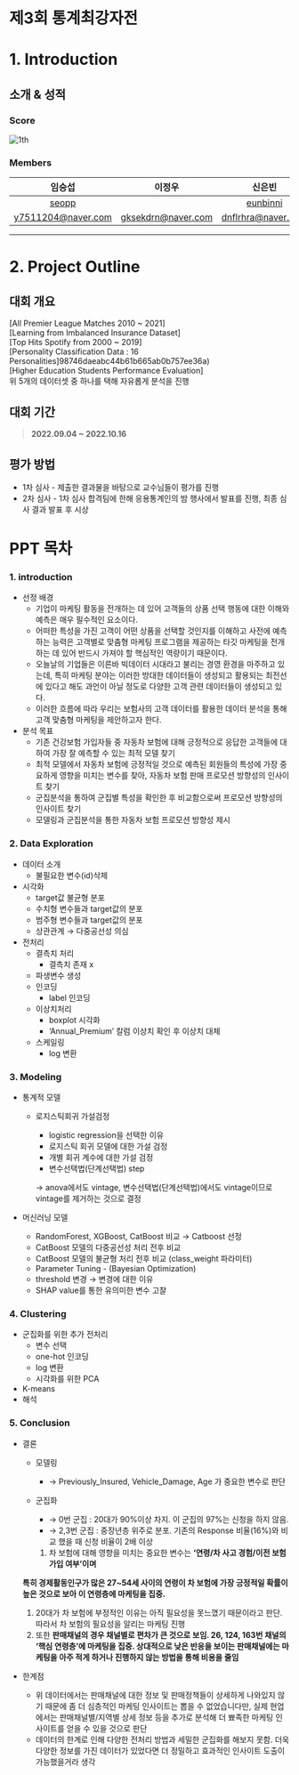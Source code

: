 # 제3회 통계최강자전

# 1. Introduction

## 소개 & 성적

### Score  
![1th](https://img.shields.io/badge/1th-red?style=plastic)


### Members

임승섭|이정우|신은빈
:-:|:-:|:-:
|[seopp](https://github.com/seopp)||[eunbinni](https://github.com/eunbinni)|
|y7511204@naver.com|gksekdrn@naver.com|dnflrhra@naver.com|

---
# 2. Project Outline


## 대회 개요
 
[All Premier League Matches 2010 ~ 2021] <br>
[Learning from Imbalanced Insurance Dataset] <br>
[Top Hits Spotify from 2000 ~ 2019] <br>
[Personality Classification Data : 16 Personalities]98746daeabc44b61b665ab0b757ee36a) <br>
[Higher Education Students Performance Evaluation] <br>
위 5개의 데이터셋 중 하나를 택해 자유롭게 분석을 진행


## 대회 기간 
> **2022.09.04 ~ 2022.10.16**

## 평가 방법 
  - 1차 심사 - 제출한 결과물을 바탕으로 교수님들이 평가를 진행
  - 2차 심사 - 1차 심사 합격팀에 한해 응용통계인의 밤 행사에서 발표를 진행, 최종 심사 결과 발표 후 시상


# PPT 목차

### 1. introduction

- 선정 배경
    - 기업이 마케팅 활동을 전개하는 데 있어 고객들의 상품 선택 행동에 대한 이해와 예측은 매우 필수적인 요소이다.
    - 어떠한 특성을 가진 고객이 어떤 상품을 선택할 것인지를 이해하고 사전에 예측하는 능력은 고객별로 맞춤형 마케팅 프로그램을 제공하는 타깃 마케팅을 전개하는 데 있어 반드시 가져야 할 핵심적인 역량이기 때문이다.
    - 오늘날의 기업들은 이른바 빅데이터 시대라고 불리는 경영 환경을 마주하고 있는데, 특히 마케팅 분야는 이러한 방대한 데이터들이 생성되고 활용되는 최전선에 있다고 해도 과언이 아닐 정도로 다양한 고객 관련 데이터들이 생성되고 있다.
    - 이러한 흐름에 따라 우리는 보험사의 고객 데이터를 활용한 데이터 분석을 통해 고객 맞춤형 마케팅을 제안하고자 한다.
- 분석 목표
    - 기존 건강보험 가입자들 중 자동차 보험에 대해 긍정적으로 응답한 고객들에 대하여 가장 잘 예측할 수 있는 최적 모델 찾기
    - 최적 모델에서 자동차 보험에 긍정적일 것으로 예측된 회원들의 특성에 가장 중요하게 영향을 미치는 변수를 찾아, 자동차 보험 판매 프로모션 방향성의 인사이트 찾기
    - 군집분석을 통하여 군집별 특성을 확인한 후 비교함으로써 프로모션 방향성의 인사이트 찾기
    - 모델링과 군집분석을 통한 자동차 보험 프로모션 방향성 제시

### 2. Data Exploration

- 데이터 소개
    - 불필요한 변수(id)삭제
- 시각화
    - target값 불균형 분포
    - 수치형 변수들과 target값의 분포
    - 범주형 변수들과 target값의 분포
    - 상관관계 → 다중공선성 의심
- 전처리
    - 결측치 처리
        - 결측치 존재 x
    - 파생변수 생성
    - 인코딩
        - label 인코딩
    - 이상치처리
        - boxplot 시각화
        - ‘Annual_Premium’ 칼럼 이상치 확인 후 이상치 대체
    - 스케일링
        - log 변환

### 3. Modeling

- 통계적 모델
    - 로지스틱회귀 가설검정
        - logistic regression을 선택한 이유
        - 로지스틱 회귀 모델에 대한 가설 검정
        - 개별 회귀 계수에 대한 가설 검정
        - 변수선택법(단계선택법) step
        
        → anova에서도 vintage, 변수선택법(단계선택법)에서도 vintage이므로 vintage를 제거하는 것으로 결정
        
- 머신러닝 모델
    - RandomForest, XGBoost, CatBoost 비교 → Catboost 선정
    - CatBoost 모델의 다중공선성 처리 전후 비교
    - CatBoost 모델의 불균형 처리 전후 비교 (class_weight 파라미터)
    - Parameter Tuning -  (Bayesian Optimization)
    - threshold 변경 → 변경에 대한 이유
    - SHAP value를 통한 유의미한 변수 고찰

### 4. Clustering

- 군집화를 위한 추가 전처리
    - 변수 선택
    - one-hot 인코딩
    - log 변환
    - 시각화를 위한 PCA
- K-means
- 해석

### 5. Conclusion

- 결론
    - 모델링
        - → Previously_Insured, Vehicle_Damage, Age 가 중요한 변수로 판단
    - 군집화
        - → 0번 군집 : 20대가 90%이상 차지. 이 군집의 97%는 신청을 하지 않음.
        - → 2,3번 군집 : 중장년층 위주로 분포. 기존의 Response 비율(16%)와 비교 했을 때 신청 비율이 2배 이상
    
      1.  차 보험에 대해 영향을 미치는 중요한 변수는 **‘연령/차 사고 경험/이전 보험 가입 여부’이며** 
    
     **특히 경제활동인구가 많은 27~54세 사이의 연령이 차 보험에 가장 긍정적일 확률이 높은 것으로 보아 이 연령층에 마케팅을 집중.**
        
    1. 20대가 차 보험에 부정적인 이유는 아직 필요성을 못느꼈기 때문이라고 판단. 따라서 차 보험의 필요성을 알리는 마케팅 진행
    2. 또한 **판매채널의 경우 채널별로 편차가 큰 것으로 보임. 26, 124, 163번 채널의 ‘핵심 연령층’에 마케팅을 집중. 상대적으로 낮은 반응을 보이는 판매채널에는 마케팅을 아주 적게 하거나 진행하지 않는 방법을 통해 비용을 줄임**

- 한계점
    - 위 데이터에서는 판매채널에 대한 정보 및 판매정책들이 상세하게 나와있지 않기 때문에 좀 더 심층적인 마케팅 인사이트는 뽑을 수 없었습니다만, 실제 현업에서는 판매채널별/지역별 상세 정보 등을 추가로 분석해 더 뾰족한 마케팅 인사이트를 얻을 수 있을 것으로 판단
    - 데이터의 한계로 인해 다양한 전처리 방법과 세밀한 군집화를 해보지 못함. 더욱 다양한 정보를 가진 데이터가 있었다면 더 정밀하고 효과적인 인사이트 도출이 가능했을거라 생각
